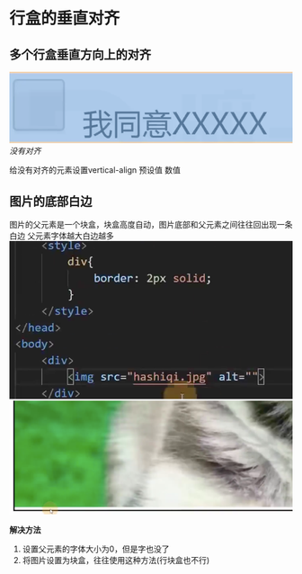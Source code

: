 # 行盒的垂直对齐

## 多个行盒垂直方向上的对齐

![](笔记/2020-04-13-14-36-22.png)
*没有对齐*

给没有对齐的元素设置vertical-align
预设值
数值

## 图片的底部白边

图片的父元素是一个块盒，块盒高度自动，图片底部和父元素之间往往回出现一条白边 父元素字体越大白边越多
![](笔记/2020-04-13-14-41-31.png)
![](笔记/2020-04-13-14-41-03.png)

**解决方法**
1. 设置父元素的字体大小为0，但是字也没了
2. 将图片设置为块盒，往往使用这种方法(行块盒也不行)

